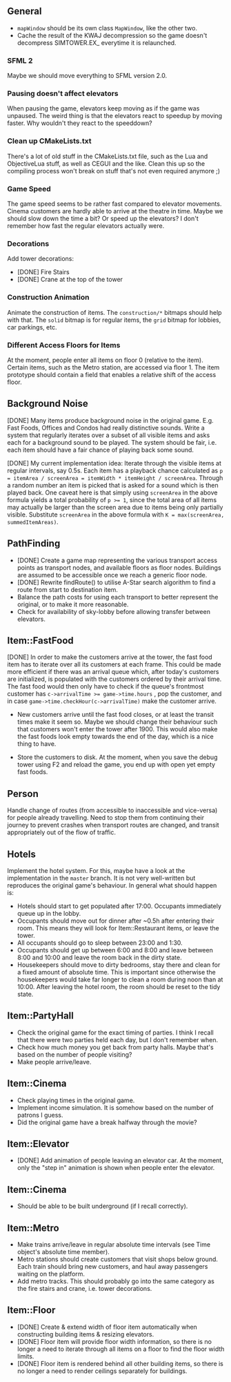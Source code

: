 General
-------

- `mapWindow` should be its own class `MapWindow`, like the other two.
- Cache the result of the KWAJ decompression so the game doesn't decompress SIMTOWER.EX_ everytime it is relaunched.


### SFML 2
Maybe we should move everything to SFML version 2.0.

### Pausing doesn't affect elevators
When pausing the game, elevators keep moving as if the game was unpaused. The weird thing is that the elevators react to speedup by moving faster. Why wouldn't they react to the speeddown?

### Clean up CMakeLists.txt
There's a lot of old stuff in the CMakeLists.txt file, such as the Lua and ObjectiveLua stuff, as well as CEGUI and the like. Clean this up so the compiling process won't break on stuff that's not even required anymore ;)

### Game Speed
The game speed seems to be rather fast compared to elevator movements. Cinema customers are hardly able to arrive at the theatre in time. Maybe we should slow down the time a bit? Or speed up the elevators? I don't remember how fast the regular elevators actually were.

### Decorations
Add tower decorations:

- [DONE] Fire Stairs
- [DONE] Crane at the top of the tower

### Construction Animation
Animate the construction of items. The `construction/*` bitmaps should help with that. The `solid` bitmap is for regular items, the `grid` bitmap for lobbies, car parkings, etc.

### Different Access Floors for Items
At the moment, people enter all items on floor 0 (relative to the item). Certain items, such as the Metro station, are accessed via floor 1. The item prototype should contain a field that enables a relative shift of the access floor.


Background Noise
----------------
[DONE] Many items produce background noise in the original game. E.g. Fast Foods, Offices and Condos had really distinctive sounds. Write a system that regularly iterates over a subset of all visible items and asks each for a background sound to be played. The system should be fair, i.e. each item should have a fair chance of playing back some sound.

[DONE] My current implementation idea: Iterate through the visible items at regular intervals, say 0.5s. Each item has a playback chance calculated as `p = itemArea / screenArea = itemWidth * itemHeight / screenArea`. Through a random number an item is picked that is asked for a sound which is then played back. One caveat here is that simply using `screenArea` in the above formula yields a total probability of `p >= 1`, since the total area of all items may actually be larger than the screen area due to items being only partially visible. Substitute `screenArea` in the above formula with `K = max(screenArea, summedItemAreas)`.


PathFinding
-----------

- [DONE] Create a game map representing the various transport access points as transport nodes, and available floors as floor nodes. Buildings are assumed to be accessible once we reach a generic floor node.
- [DONE] Rewrite findRoute() to utilise A-Star search algorithm to find a route from start to destination item.
- Balance the path costs for using each transport to better represent the original, or to make it more reasonable.
- Check for availability of sky-lobby before allowing transfer between elevators.


Item::FastFood
--------------
[DONE] In order to make the customers arrive at the tower, the fast food item has to iterate over all its
customers at each frame. This could be made more efficient if there was an arrival queue which,
after today's customers are initialized, is populated with the customers ordered by their arrival
time. The fast food would then only have to check if the queue's frontmost customer has
`c->arrivalTime >= game->time.hours` , pop the customer, and in case
`game->time.checkHour(c->arrivalTime)` make the customer arrive.

- New customers arrive until the fast food closes, or at least the transit times make it seem so. Maybe we should change their behaviour such that customers won't enter the tower after 1900. This would also make the fast foods look empty towards the end of the day, which is a nice thing to have.

- Store the customers to disk. At the moment, when you save the debug tower using F2 and reload the game, you end up with open yet empty fast foods.


Person
------
Handle change of routes (from accessible to inaccessible and vice-versa) for 
people already travelling. Need to stop them from continuing their journey 
to prevent crashes when transport routes are changed, and transit appropriately 
out of the flow of traffic.


Hotels
------
Implement the hotel system. For this, maybe have a look at the implementation in the `master` branch. It is not very well-written but reproduces the original game's behaviour. In general what should happen is:

- Hotels should start to get populated after 17:00. Occupants immediately queue up in the lobby.
- Occupants should move out for dinner after ~0.5h after entering their room. This means they will look for Item::Restaurant items, or leave the tower.
- All occupants should go to sleep between 23:00 and 1:30.
- Occupants should get up between 6:00 and 8:00 and leave between 8:00 and 10:00 and leave the room back in the dirty state.
- Housekeepers should move to dirty bedrooms, stay there and clean for a fixed amount of absolute time. This is important since otherwise the housekeepers would take far longer to clean a room during noon than at 10:00. After leaving the hotel room, the room should be reset to the tidy state.


Item::PartyHall
---------------

- Check the original game for the exact timing of parties. I think I recall that there were two parties held each day, but I don't remember when.
- Check how much money you get back from party halls. Maybe that's based on the number of people visiting?
- Make people arrive/leave.


Item::Cinema
------------

- Check playing times in the original game.
- Implement income simulation. It is somehow based on the number of patrons I guess.
- Did the original game have a break halfway through the movie?


Item::Elevator
--------------

- [DONE] Add animation of people leaving an elevator car. At the moment, only the "step in" animation is shown when people enter the elevator.


Item::Cinema
------------

- Should be able to be built underground (if I recall correctly).


Item::Metro
-----------

- Make trains arrive/leave in regular absolute time intervals (see Time object's absolute time member).
- Metro stations should create customers that visit shops below ground. Each train should bring new customers, and haul away passengers waiting on the platform.
- Add metro tracks. This should probably go into the same category as the fire stairs and crane, i.e. tower decorations.


Item::Floor
-----------

- [DONE] Create & extend width of floor item automatically when constructing building items & resizing elevators.
- [DONE] Floor item will provide floor width information, so there is no longer a need to iterate through all items on a floor to find the floor width limits.
- [DONE] Floor item is rendered behind all other building items, so there is no longer a need to render ceilings separately for buildings.